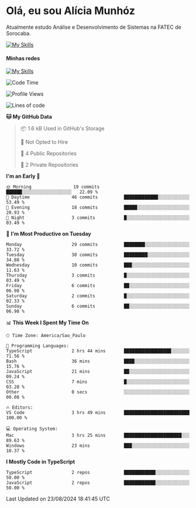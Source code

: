 # Olá, eu sou Alícia Munhóz

<p>Atualmente estudo Análise e Desenvolvimento de Sistemas na FATEC de Sorocaba.</p>

[![My Skills](https://skillicons.dev/icons?i=html,css,js,nodejs,ts)](https://skillicons.dev)

#### Minhas redes
[![My Skills](https://skillicons.dev/icons?i=linkedin)](https://www.linkedin.com/in/aliciamunhozfrancodecamargo/)

<!--START_SECTION:waka-->
![Code Time](http://img.shields.io/badge/Code%20Time-1%20hr%2016%20mins-blue)

![Profile Views](http://img.shields.io/badge/Profile%20Views-138-blue)

![Lines of code](https://img.shields.io/badge/From%20Hello%20World%20I%27ve%20Written-13.8%20thousand%20lines%20of%20code-blue)

**🐱 My GitHub Data** 

> 📦 1.6 kB Used in GitHub's Storage 
 > 
> 🚫 Not Opted to Hire
 > 
> 📜 4 Public Repositories 
 > 
> 🔑 2 Private Repositories 
 > 
**I'm an Early 🐤** 

```text
🌞 Morning                19 commits          ██████░░░░░░░░░░░░░░░░░░░   22.09 % 
🌆 Daytime                46 commits          █████████████░░░░░░░░░░░░   53.49 % 
🌃 Evening                18 commits          █████░░░░░░░░░░░░░░░░░░░░   20.93 % 
🌙 Night                  3 commits           █░░░░░░░░░░░░░░░░░░░░░░░░   03.49 % 
```
📅 **I'm Most Productive on Tuesday** 

```text
Monday                   29 commits          ████████░░░░░░░░░░░░░░░░░   33.72 % 
Tuesday                  30 commits          █████████░░░░░░░░░░░░░░░░   34.88 % 
Wednesday                10 commits          ███░░░░░░░░░░░░░░░░░░░░░░   11.63 % 
Thursday                 3 commits           █░░░░░░░░░░░░░░░░░░░░░░░░   03.49 % 
Friday                   6 commits           ██░░░░░░░░░░░░░░░░░░░░░░░   06.98 % 
Saturday                 2 commits           █░░░░░░░░░░░░░░░░░░░░░░░░   02.33 % 
Sunday                   6 commits           ██░░░░░░░░░░░░░░░░░░░░░░░   06.98 % 
```


📊 **This Week I Spent My Time On** 

```text
🕑︎ Time Zone: America/Sao_Paulo

💬 Programming Languages: 
TypeScript               2 hrs 44 mins       ██████████████████░░░░░░░   71.56 % 
Bash                     36 mins             ████░░░░░░░░░░░░░░░░░░░░░   15.76 % 
JavaScript               21 mins             ██░░░░░░░░░░░░░░░░░░░░░░░   09.24 % 
CSS                      7 mins              █░░░░░░░░░░░░░░░░░░░░░░░░   03.28 % 
Other                    0 secs              ░░░░░░░░░░░░░░░░░░░░░░░░░   00.08 % 

🔥 Editors: 
VS Code                  3 hrs 49 mins       █████████████████████████   100.00 % 

💻 Operating System: 
Mac                      3 hrs 25 mins       ██████████████████████░░░   89.63 % 
Windows                  23 mins             ███░░░░░░░░░░░░░░░░░░░░░░   10.37 % 
```

**I Mostly Code in TypeScript** 

```text
TypeScript               2 repos             ████████████░░░░░░░░░░░░░   50.00 % 
JavaScript               2 repos             ████████████░░░░░░░░░░░░░   50.00 % 
```




 Last Updated on 23/08/2024 18:41:45 UTC
<!--END_SECTION:waka-->
